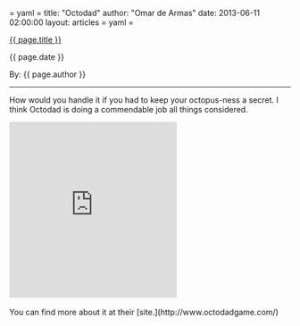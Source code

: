 = yaml =
title: "Octodad"
author: "Omar de Armas"
date: 2013-06-11 02:00:00
layout: articles
= yaml =

<a href="{{ page.url }}" class='postTitleLink'><p class='postTitle'>{{ page.title }}</p></a>
<p class='postPublished'>{{ page.date }}</p>
<p class='postAuthor'>By: {{ page.author }}</p>
<hr>

<p>How would you handle it if you had to keep your octopus-ness a secret. I think Octodad is doing a commendable job all things considered.</p>
<div class="vid_container">
  <iframe frameborder="0" height="315" src="http://www.youtube.com/embed/AJKtJG7bDME"></iframe>
</div>
<br>
You can find more about it at their [site.](http://www.octodadgame.com/)